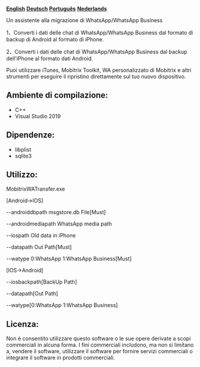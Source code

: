 **[English](README.md)** **[Deutsch](README-de.md)** **[Português](README-pt.md)**  **[Nederlands](README-nl.md)**

Un assistente alla migrazione di WhatsApp/WhatsApp Business

1、Converti i dati delle chat di WhatsApp/WhatsApp Business dal formato di backup di Android al formato di iPhone.

2、Converti i dati delle chat di WhatsApp/WhatsApp Business dal backup dell'iPhone al formato dati Android.

Puoi utilizzare iTunes, Mobitrix Toolkit, WA personalizzato di Mobitrix e altri strumenti per eseguire il ripristino direttamente sul tuo nuovo dispositivo.

## Ambiente di compilazione:
- C++
- Visual Studio 2019
##  Dipendenze:

- libplist
- sqlite3

## Utilizzo:
MobitrixWATransfer.exe 

[Android->IOS]

--androiddbpath msgstore.db File[Must]

--androidmediapath WhatsApp media path

--iospath Old data in iPhone

--datapath Out Path[Must]

--watype 0:WhatsApp 1:WhatsApp Business[Must]

[IOS->Android]

--iosbackpath[BackUp Path]

--datapath[Out Path]

--watype[0:WhatsApp 1:WhatsApp Business]


## Licenza:
Non è consentito utilizzare questo software o le sue opere derivate a scopi commerciali in alcuna forma. I fini commerciali includono, ma non si limitano a, vendere il software, utilizzare il software per fornire servizi commerciali o integrare il software in prodotti commerciali.
